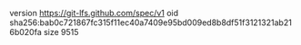 version https://git-lfs.github.com/spec/v1
oid sha256:bab0c721867fc315f11ec40a7409e95bd009ed8b8df51f3121321ab216b020fa
size 9515
